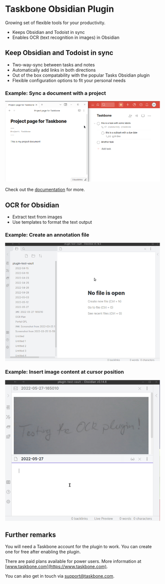 # Taskbone Obsidian Plugin

Growing set of flexible tools for your productivity.

* Keeps Obsidian and Todoist in sync
* Enables OCR (text recognition in images) in Obsidian


## Keep Obsidian and Todoist in sync

* Two-way-sync between tasks and notes
* Automatically add links in both directions
* Out of the box compatability with the popular Tasks Obsidian plugin
* Flexible configuration options to fit your personal needs

### Example: Sync a document with a project

![Todoist Sync](https://raw.githubusercontent.com/schlundd/obsidian-ocr-plugin/master/sync_todoist.gif)

Check out the [documentation](https://app.taskbone.com/documentation) for more.
## OCR for Obsidian

* Extract text from images
* Use templates to format the text output

### Example: Create an annotation file

![Demo](https://raw.githubusercontent.com/schlundd/obsidian-ocr-plugin/master/create_annotation.gif)

### Example: Insert image content at cursor position

![Demo](https://raw.githubusercontent.com/schlundd/obsidian-ocr-plugin/master/insert_at_postion.gif)


## Further remarks

You will need a Taskbone account for the plugin to work. You can create one for free after enabling the plugin.

There are paid plans available for power users. More information at [www.taskbone.com](https://www.taskbone.com).

You can also get in touch via [support@taskbone.com](mailto:support@taskbone.com).